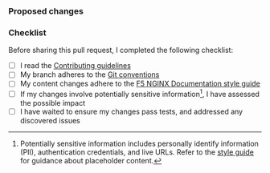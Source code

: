 ### Proposed changes

[//]: # "Write a clear and concise description of what the pull request changes."
[//]: # "You can use our Commit messages guidance for this."
[//]: # "https://github.com/nginx/documentation/blob/main/documentation/git-conventions.md#commit-messages"

[//]: # "First, explain what was changed, and why. This should be most of the detail."
[//]: # "Then how the changes were made, such as referring to existing styles and conventions."
[//]: # "Finish by noting anything beyond the scope of the PR changes that may be affected."

[//]: # "Include information on testing if relevant and non-obvious from the deployment preview."
[//]: # "For expediency, you can use screenshots to show small before and after examples."

[//]: # "If the changes were defined by a GitHub issue, reference it using keywords."
[//]: # "https://docs.github.com/en/get-started/writing-on-github/working-with-advanced-formatting/using-keywords-in-issues-and-pull-requests"

[//]: # "Do not link to any internal, non-public resources. This includes internal repository issues or anything in an intranet."
[//]: # "You can make reference to internal discussions without linking to them: see 'Referencing internal information'."
[//]: # "https://github.com/nginx/documentation/blob/main/documentation/closed-contributions.md#referencing-internal-information"

### Checklist

Before sharing this pull request, I completed the following checklist:

- [ ] I read the [Contributing guidelines](https://github.com/nginx/documentation/blob/main/CONTRIBUTING.md)
- [ ] My branch adheres to the [Git conventions](https://github.com/nginx/documentation/blob/main/documentation/git-conventions.md)
- [ ] My content changes adhere to the [F5 NGINX Documentation style guide](https://github.com/nginx/documentation/blob/main/documentation/style-guide.md)
- [ ] If my changes involve potentially sensitive information[^1], I have assessed the possible impact
- [ ] I have waited to ensure my changes pass tests, and addressed any discovered issues

[^1]: Potentially sensitive information includes personally identify information (PII), authentication credentials, and live URLs. Refer to the [style guide](https://github.com/nginx/documentation/blob/main/documentation/style-guide.md) for guidance about placeholder content.
